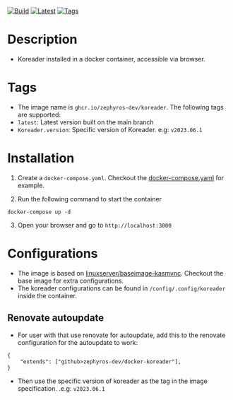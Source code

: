 [![Build](https://github.com/zephyros-dev/docker-koreader/actions/workflows/build.yaml/badge.svg?branch=main)](https://github.com/zephyros-dev/docker-koreader/actions/workflows/build.yaml)
[![Latest](https://ghcr-badge.egpl.dev/zephyros-dev/koreader/latest_tag?color=%2344cc11&ignore=latest&label=Latest&trim=)](https://github.com/zephyros-dev/docker-koreader/pkgs/container/koreader)
[![Tags](https://ghcr-badge.egpl.dev/zephyros-dev/koreader/tags?color=%2344cc11&ignore=latest&n=3&label=Tags&trim=)](https://github.com/zephyros-dev/docker-koreader/pkgs/container/koreader)

# Description

- Koreader installed in a docker container, accessible via browser.

# Tags

- The image name is `ghcr.io/zephyros-dev/koreader`. The following tags are supported:
- `latest`: Latest version built on the main branch
- `Koreader.version`: Specific version of Koreader. e.g: `v2023.06.1`

# Installation

1. Create a `docker-compose.yaml`. Checkout the [docker-compose.yaml](docker-compose.yaml) for example.

2. Run the following command to start the container

```
docker-compose up -d
```

3. Open your browser and go to `http://localhost:3000`

# Configurations

- The image is based on [linuxserver/baseimage-kasmvnc](https://github.com/linuxserver/docker-baseimage-kasmvnc). Checkout the base image for extra configurations.
- The koreader configurations can be found in `/config/.config/koreader` inside the container.

## Renovate autoupdate

- For user with that use renovate for autoupdate, add this to the renovate configuration for the autoupdate to work:

```
{
    "extends": ["github>zephyros-dev/docker-koreader"],
}
```

- Then use the specific version of koreader as the tag in the image specification. .e.g: `v2023.06.1`
